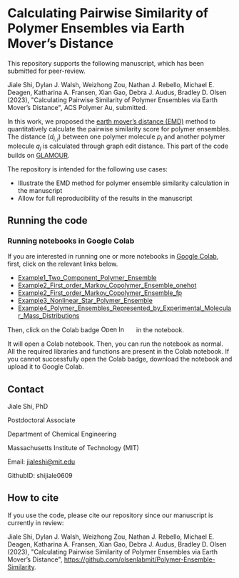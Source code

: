 # Calculating Pairwise Similarity of Polymer Ensembles via Earth Mover’s Distance


This repository supports the following manuscript, which has been submitted for peer-review.

Jiale Shi, Dylan J. Walsh, Weizhong Zou, Nathan J. Rebello, Michael E. Deagen, Katharina A. Fransen, Xian Gao,  Debra J. Audus, Bradley D. Olsen (2023), "Calculating Pairwise Similarity of Polymer Ensembles via Earth Mover’s Distance", ACS Polymer Au, submitted.

In this work, we proposed the [earth mover’s distance (EMD)](https://en.wikipedia.org/wiki/Earth_mover%27s_distance) method to quantitatively calculate the pairwise similarity score for polymer ensembles. The distance ($d_{i,j}$) between one polymer molecule $p_i$ and another polymer molecule $q_j$ is calculated through graph edit distance. This part of the code builds on [GLAMOUR](https://github.com/learningmatter-mit/GLAMOUR).

The repository is intended for the following use cases:

- Illustrate the EMD method for polymer ensemble similarity calculation in the manuscript
- Allow for full reproducibility of the results in the manuscript


## Running the code

### Running notebooks in Google Colab

If you are interested in running one or more notebooks in [Google Colab](https://colab.research.google.com/), first, click on the relevant links below.

* [Example1_Two_Component_Polymer_Ensemble](./notebook/Example1_Two_Component_Polymer_Ensemble_Colab.ipynb)
* [Example2_First_order_Markov_Copolymer_Ensemble_onehot](./notebook/Example2_First_order_Markov_Copolymer_Ensemble_onehot_Colab.ipynb)
* [Example2_First_order_Markov_Copolymer_Ensemble_fp](./notebook/Example2_First_order_Markov_Copolymer_Ensemble_fp_Colab.ipynb)
* [Example3_Nonlinear_Star_Polymer_Ensemble](./notebook/Example3_Nonlinear_Star_Polymer_Ensemble_Colab.ipynb)
* [Example4_Polymer_Ensembles_Represented_by_Experimental_Molecular_Mass_Distributions](./notebook/Example4_Polymer_Ensembles_Represented_by_Experimental_Molecular_Mass_Distributions_Colab.ipynb)


Then, click on the Colab badge <img src="https://colab.research.google.com/assets/colab-badge.svg" alt="Open In Colab" width="75" height="15"/> in the notebook.

It will open a Colab notebook. Then, you can run the notebook as normal. All the required libraries and functions are present in the Colab notebook. 
If you cannot successfully open the Colab badge, download the notebook and upload it to Google Colab.


## Contact

Jiale Shi, PhD  

Postdoctoral Associate  

Department of Chemical Engineering 

Massachusetts Institute of Technology (MIT) 

Email: jialeshi@mit.edu  

GithubID: shijiale0609  
 

## How to cite

If you use the code, please cite our repository since our manuscript is currently in review:

Jiale Shi, Dylan J. Walsh, Weizhong Zou, Nathan J. Rebello, Michael E. Deagen, Katharina A. Fransen, Xian Gao,  Debra J. Audus, Bradley D. Olsen (2023), "Calculating Pairwise Similarity of Polymer Ensembles via Earth Mover’s Distance", https://github.com/olsenlabmit/Polymer-Ensemble-Similarity.
